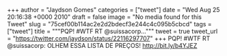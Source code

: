 
+++
author = "Jaydson Gomes"
categories = ["tweet"]
date = "Wed Aug 25 20:16:38 +0000 2010"
draft = false
image = "No media found for this Tweet"
slug = "75cef00b114ac2e2d2bdecf3e244c4c095b5cbcd"
tags = ["tweet"]
title = """PQP!  #WTF RT @suissacorp..."""
tweet = true
tweet_url = "https://twitter.com/jaydson/status/22116297707"
+++
PQP!  #WTF RT @suissacorp: OLHEM ESSA LISTA DE PREÇOS! http://bit.ly/b4YJEZ
